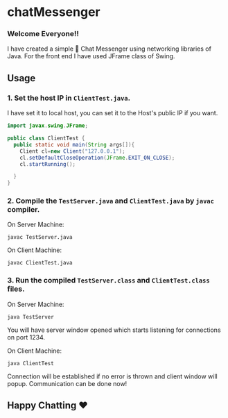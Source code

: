 # chatMessenger
### Welcome Everyone!!


I have created a simple 💬 Chat Messenger using networking libraries of Java. For the front end I have used JFrame class of Swing.

## Usage
### 1. Set the host IP in `ClientTest.java`.
I have set it to local host, you can set it to the Host's public IP if you want.
```java
import javax.swing.JFrame;

public class ClientTest {
  public static void main(String args[]){
    Client cl=new Client("127.0.0.1");
    cl.setDefaultCloseOperation(JFrame.EXIT_ON_CLOSE);
    cl.startRunning();

  }
}
```
### 2. Compile the `TestServer.java` and `ClientTest.java` by `javac` compiler. 
On Server Machine:
```shell
javac TestServer.java
```
On Client Machine:
```shell
javac ClientTest.java
```

### 3. Run the compiled `TestServer.class` and `ClientTest.class` files.
On Server Machine:
```shell
java TestServer
```
You will have server window opened which starts listening for connections on port 1234.

On Client Machine:
```shell
java ClientTest
```
Connection will be established if no error is thrown and client window will popup.
Communication can be done now!


## Happy Chatting ♥️
